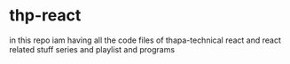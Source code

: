 # thp-react
in this repo iam having all the code files of thapa-technical react and react related stuff series and playlist and programs 
